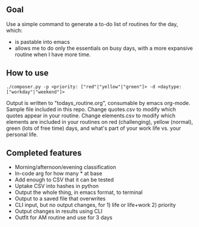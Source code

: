 ## Goal

Use a simple command to generate a to-do list of routines for the day, which:
* is pastable into emacs
* allows me to do only the essentials on busy days, with a more expansive routine when I have more time.

## How to use

```
./composer.py -p <priority: ["red"|"yellow"|"green"]> -d <daytype: ["workday"|"weekend"]>
```

Output is written to "todays_routine.org", consumable by emacs org-mode. Sample file included in this repo.
Change quotes.csv to modify which quotes appear in your routine.
Change elements.csv to modify which elements are included in your routines on red (challenging), yellow (normal), green (lots of free time) days, and what's part of your work life vs. your personal life.

## Completed features

* Morning/afternoon/evening classification
* In-code arg for how many * at base
* Add enough to CSV that it can be tested
* Uptake CSV into hashes in python
* Output the whole thing, in emacs format, to terminal
* Output to a saved file that overwrites
* CLI input, but no output changes, for 1) life or life+work 2) priority
* Output changes in results using CLI
* Outfit for AM routine and use for 3 days